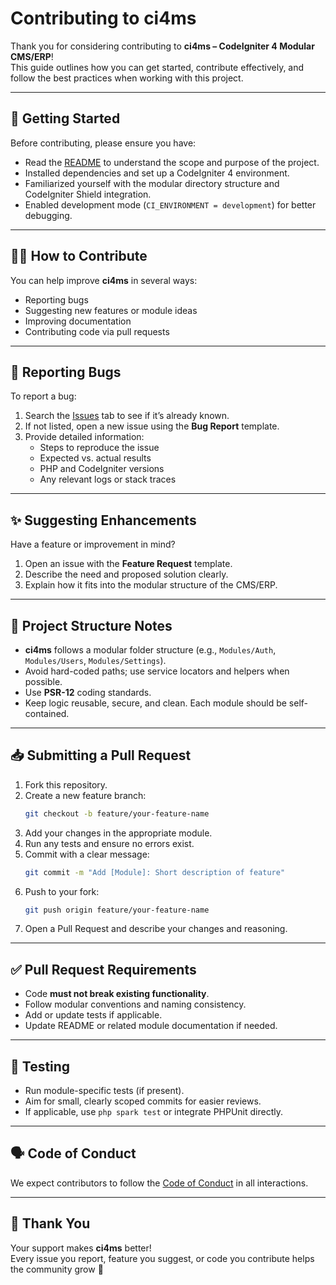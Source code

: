 # Contributing to ci4ms

Thank you for considering contributing to **ci4ms – CodeIgniter 4 Modular CMS/ERP**!  
This guide outlines how you can get started, contribute effectively, and follow the best practices when working with this project.

---

## 🚀 Getting Started

Before contributing, please ensure you have:

- Read the [README](./README.md) to understand the scope and purpose of the project.
- Installed dependencies and set up a CodeIgniter 4 environment.
- Familiarized yourself with the modular directory structure and CodeIgniter Shield integration.
- Enabled development mode (`CI_ENVIRONMENT = development`) for better debugging.

---

## 🧑‍💻 How to Contribute

You can help improve **ci4ms** in several ways:

- Reporting bugs
- Suggesting new features or module ideas
- Improving documentation
- Contributing code via pull requests

---

## 🐛 Reporting Bugs

To report a bug:

1. Search the [Issues](https://github.com/ci4-cms-erp/ci4ms/issues) tab to see if it’s already known.
2. If not listed, open a new issue using the **Bug Report** template.
3. Provide detailed information:
   - Steps to reproduce the issue
   - Expected vs. actual results
   - PHP and CodeIgniter versions
   - Any relevant logs or stack traces

---

## ✨ Suggesting Enhancements

Have a feature or improvement in mind?

1. Open an issue with the **Feature Request** template.
2. Describe the need and proposed solution clearly.
3. Explain how it fits into the modular structure of the CMS/ERP.

---

## 📂 Project Structure Notes

- **ci4ms** follows a modular folder structure (e.g., `Modules/Auth`, `Modules/Users`, `Modules/Settings`).
- Avoid hard-coded paths; use service locators and helpers when possible.
- Use **PSR-12** coding standards.
- Keep logic reusable, secure, and clean. Each module should be self-contained.

---

## 📥 Submitting a Pull Request

1. Fork this repository.
2. Create a new feature branch:
   ```bash
   git checkout -b feature/your-feature-name
   ```
3. Add your changes in the appropriate module.
4. Run any tests and ensure no errors exist.
5. Commit with a clear message:
   ```bash
   git commit -m "Add [Module]: Short description of feature"
   ```
6. Push to your fork:
   ```bash
   git push origin feature/your-feature-name
   ```
7. Open a Pull Request and describe your changes and reasoning.

---

## ✅ Pull Request Requirements

- Code **must not break existing functionality**.
- Follow modular conventions and naming consistency.
- Add or update tests if applicable.
- Update README or related module documentation if needed.

---

## 🧪 Testing

- Run module-specific tests (if present).
- Aim for small, clearly scoped commits for easier reviews.
- If applicable, use `php spark test` or integrate PHPUnit directly.

---

## 🗣 Code of Conduct

We expect contributors to follow the [Code of Conduct](./CODE_OF_CONDUCT.md) in all interactions.

---

## 🙏 Thank You

Your support makes **ci4ms** better!  
Every issue you report, feature you suggest, or code you contribute helps the community grow 💙
